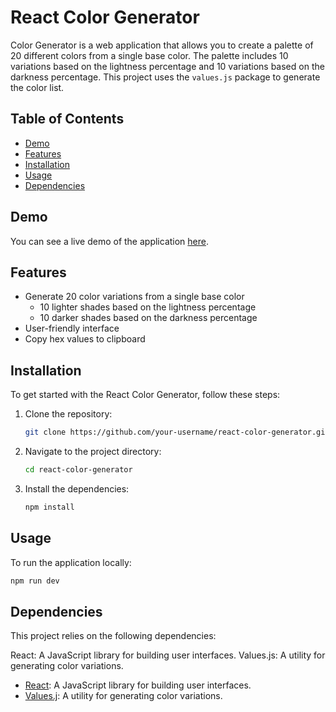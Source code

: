 # React Color Generator

Color Generator is a web application that allows you to create a palette of 20 different colors from a single base color. The palette includes 10 variations based on the lightness percentage and 10 variations based on the darkness percentage. This project uses the `values.js` package to generate the color list.

## Table of Contents

- [Demo](#demo)
- [Features](#features)
- [Installation](#installation)
- [Usage](#usage)
- [Dependencies](#dependencies)

## Demo

You can see a live demo of the application [here](https://668ba1dcabe78aa711b45f65--dedi-react-color-generator-v1.netlify.app/).

## Features

- Generate 20 color variations from a single base color
  - 10 lighter shades based on the lightness percentage
  - 10 darker shades based on the darkness percentage
- User-friendly interface
- Copy hex values to clipboard

## Installation

To get started with the React Color Generator, follow these steps:

1. Clone the repository:

   ```bash
   git clone https://github.com/your-username/react-color-generator.git
   ```

2. Navigate to the project directory:

   ```bash
   cd react-color-generator
   ```

3. Install the dependencies:

   ```bash
   npm install
   ```

## Usage

To run the application locally:

```bash
npm run dev
```

## Dependencies

This project relies on the following dependencies:

React: A JavaScript library for building user interfaces.
Values.js: A utility for generating color variations.
- [React](https://react.dev/): A JavaScript library for building user interfaces.
- [Values.j](https://github.com/noeldelgado/values.js/blob/master/README.md): A utility for generating color variations.
